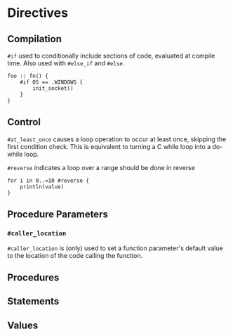 # Directives

## Compilation

`#if` used to conditionally include sections of code, evaluated at compile time.
Also used with `#else_if` and `#else`.

```
foo :: fn() {
    #if OS == .WINDOWS {
        init_socket() 
    }
}
```

## Control

`#at_least_once` causes a loop operation to occur at least once, skipping the first condition check. This is equivalent to turning a C while loop into a do-while loop.

`#reverse` indicates a loop over a range should be done in reverse

```
for i in 0..=10 #reverse {
    println(value)
}
```

## Procedure Parameters

### `#caller_location`

`#caller_location` is (only) used to set a function parameter's default value to the location of the code calling the function.

## Procedures

## Statements

## Values

